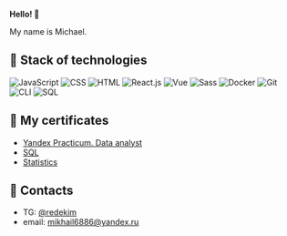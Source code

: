 **Hello! 👋**

My name is Michael.

## 🌱 Stack of technologies
![JavaScript](https://img.shields.io/badge/-JavaScript-green)
![CSS](https://img.shields.io/badge/-CSS-green)
![HTML](https://img.shields.io/badge/-HTML-green)
![React.js](https://img.shields.io/badge/-React.js-green)
![Vue](https://img.shields.io/badge/-Vue-green)
![Sass](https://img.shields.io/badge/-Sass-green)
![Docker](https://img.shields.io/badge/-Docker-green)
![Git](https://img.shields.io/badge/-Git-green)
![CLI](https://img.shields.io/badge/-CLI-green)
![SQL](https://img.shields.io/badge/-SQL-green)

## 📜 My certificates
* [Yandex Practicum. Data analyst](https://github.com/RedEkim/RedEkim/blob/main/nosov_mikhail_2022.pdf)
* [SQL](https://stepik.org/cert/1685623)
* [Statistics](https://stepik.org/cert/1728181)

## 📣 Contacts
* TG: [@redekim](https://t.me/redekim)
* email: mikhail6886@yandex.ru

